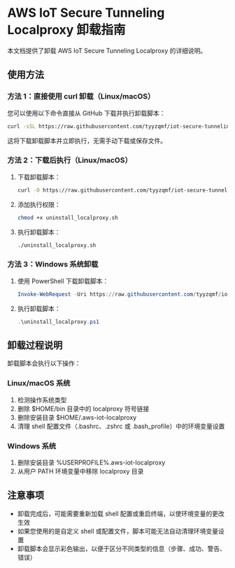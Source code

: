 # AWS IoT Secure Tunneling Localproxy 卸载指南

本文档提供了卸载 AWS IoT Secure Tunneling Localproxy 的详细说明。

## 使用方法

### 方法 1：直接使用 curl 卸载（Linux/macOS）

您可以使用以下命令直接从 GitHub 下载并执行卸载脚本：

```bash
curl -sSL https://raw.githubusercontent.com/tyyzqmf/iot-secure-tunneling-localproxy/main/uninstall_localproxy.sh | bash
```

这将下载卸载脚本并立即执行，无需手动下载或保存文件。

### 方法 2：下载后执行（Linux/macOS）

1. 下载卸载脚本：
   ```bash
   curl -O https://raw.githubusercontent.com/tyyzqmf/iot-secure-tunneling-localproxy/main/uninstall_localproxy.sh
   ```

2. 添加执行权限：
   ```bash
   chmod +x uninstall_localproxy.sh
   ```

3. 执行卸载脚本：
   ```bash
   ./uninstall_localproxy.sh
   ```

### 方法 3：Windows 系统卸载

1. 使用 PowerShell 下载卸载脚本：
   ```powershell
   Invoke-WebRequest -Uri https://raw.githubusercontent.com/tyyzqmf/iot-secure-tunneling-localproxy/main/uninstall_localproxy.ps1 -OutFile uninstall_localproxy.ps1
   ```

2. 执行卸载脚本：
   ```powershell
   .\uninstall_localproxy.ps1
   ```

## 卸载过程说明

卸载脚本会执行以下操作：

### Linux/macOS 系统

1. 检测操作系统类型
2. 删除 $HOME/bin 目录中的 localproxy 符号链接
3. 删除安装目录 $HOME/.aws-iot-localproxy
4. 清理 shell 配置文件（.bashrc、.zshrc 或 .bash_profile）中的环境变量设置

### Windows 系统

1. 删除安装目录 %USERPROFILE%\.aws-iot-localproxy
2. 从用户 PATH 环境变量中移除 localproxy 目录

## 注意事项

- 卸载完成后，可能需要重新加载 shell 配置或重启终端，以使环境变量的更改生效
- 如果您使用的是自定义 shell 或配置文件，脚本可能无法自动清理环境变量设置
- 卸载脚本会显示彩色输出，以便于区分不同类型的信息（步骤、成功、警告、错误）
